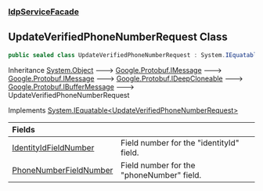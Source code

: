 ### [IdpServiceFacade](../index.md 'IdpServiceFacade')

## UpdateVerifiedPhoneNumberRequest Class

```csharp
public sealed class UpdateVerifiedPhoneNumberRequest : System.IEquatable<IdpServiceFacade.UpdateVerifiedPhoneNumberRequest>
```

Inheritance [System\.Object](https://learn.microsoft.com/en-us/dotnet/api/system.object 'System\.Object') &#129106; [Google\.Protobuf\.IMessage](https://learn.microsoft.com/en-us/dotnet/api/google.protobuf.imessage 'Google\.Protobuf\.IMessage') &#129106; [Google\.Protobuf\.IMessage](https://learn.microsoft.com/en-us/dotnet/api/google.protobuf.imessage 'Google\.Protobuf\.IMessage') &#129106; [Google\.Protobuf\.IDeepCloneable](https://learn.microsoft.com/en-us/dotnet/api/google.protobuf.ideepcloneable 'Google\.Protobuf\.IDeepCloneable') &#129106; [Google\.Protobuf\.IBufferMessage](https://learn.microsoft.com/en-us/dotnet/api/google.protobuf.ibuffermessage 'Google\.Protobuf\.IBufferMessage') &#129106; UpdateVerifiedPhoneNumberRequest

Implements [System\.IEquatable&lt;](https://learn.microsoft.com/en-us/dotnet/api/system.iequatable-1 'System\.IEquatable\`1')[UpdateVerifiedPhoneNumberRequest](index.md 'IdpServiceFacade\.UpdateVerifiedPhoneNumberRequest')[&gt;](https://learn.microsoft.com/en-us/dotnet/api/system.iequatable-1 'System\.IEquatable\`1')

| Fields | |
| :--- | :--- |
| [IdentityIdFieldNumber](IdentityIdFieldNumber.md 'IdpServiceFacade\.UpdateVerifiedPhoneNumberRequest\.IdentityIdFieldNumber') | Field number for the "identityId" field\. |
| [PhoneNumberFieldNumber](PhoneNumberFieldNumber.md 'IdpServiceFacade\.UpdateVerifiedPhoneNumberRequest\.PhoneNumberFieldNumber') | Field number for the "phoneNumber" field\. |
